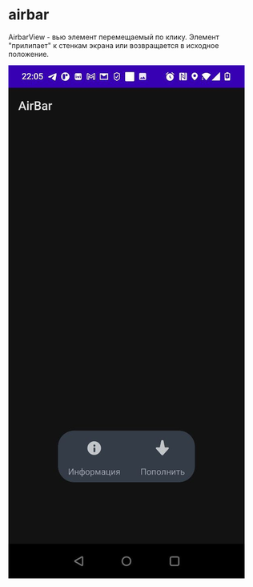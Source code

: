 # airbar
AirbarView - вью элемент перемещаемый по клику.
Элемент "прилипает" к стенкам экрана или возвращается в исходное положение.


[![IMAGE ALT TEXT HERE](https://github.com/AKurtukov/airbar/blob/main/screen/photo.jpg)](https://youtu.be/OU1bFV5kHCQ)

